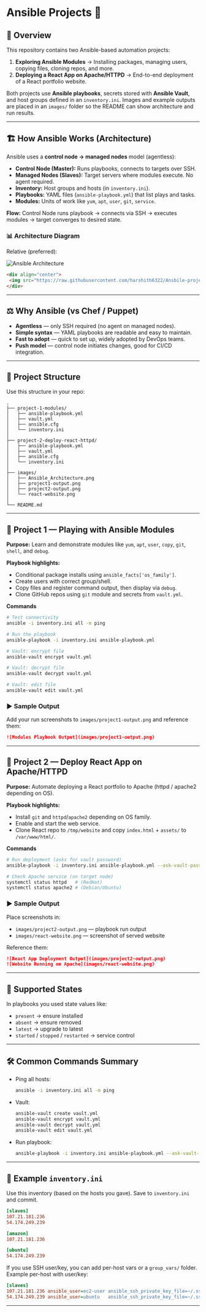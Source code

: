 # Ansible Projects 🚀

## 📌 Overview

This repository contains two Ansible-based automation projects:

1. **Exploring Ansible Modules** → Installing packages, managing users, copying files, cloning repos, and more.
2. **Deploying a React App on Apache/HTTPD** → End-to-end deployment of a React portfolio website.

Both projects use **Ansible playbooks**, secrets stored with **Ansible Vault**, and host groups defined in an `inventory.ini`. Images and example outputs are placed in an `images/` folder so the README can show architecture and run results.

---

## 🏗️ How Ansible Works (Architecture)

Ansible uses a **control node → managed nodes** model (agentless):

* **Control Node (Master):** Runs playbooks, connects to targets over SSH.
* **Managed Nodes (Slaves):** Target servers where modules execute. No agent required.
* **Inventory:** Host groups and hosts (in `inventory.ini`).
* **Playbooks:** YAML files (`ansible-playbook.yml`) that list plays and tasks.
* **Modules:** Units of work like `yum`, `apt`, `user`, `git`, `service`.

**Flow:** Control Node runs playbook → connects via SSH → executes modules → target converges to desired state.

### 📊 Architecture Diagram

Relative (preferred):


![Ansible Architecture]("https://github.com/harshith6322/Ansbile-projects/blob/main/images/Ansible_Architecture.png")



 ```html
<div align="center">
  <img src="https://raw.githubusercontent.com/harshith6322/Ansbile-projects/blob/main/images/Ansible_Architecture.png" alt="Ansible Architecture" width="720px" hight="400px">
</div>
``` 



---

## ⚖️ Why Ansible (vs Chef / Puppet)

* **Agentless** — only SSH required (no agent on managed nodes).
* **Simple syntax** — YAML playbooks are readable and easy to maintain.
* **Fast to adopt** — quick to set up, widely adopted by DevOps teams.
* **Push model** — control node initiates changes, good for CI/CD integration.

---

## 📂 Project Structure

Use this structure in your repo:

```
.
├── project-1-modules/
│   ├── ansible-playbook.yml
│   ├── vault.yml
│   ├── ansible.cfg
│   └── inventory.ini
│
├── project-2-deploy-react-httpd/
│   ├── ansible-playbook.yml
│   ├── vault.yml
│   ├── ansible.cfg
│   └── inventory.ini
│
├── images/
│   ├── Ansible_Architecture.png
│   ├── project1-output.png
│   ├── project2-output.png
│   └── react-website.png
│
└── README.md
```

---

## 🔹 Project 1 — Playing with Ansible Modules

**Purpose:** Learn and demonstrate modules like `yum`, `apt`, `user`, `copy`, `git`, `shell`, and `debug`.

**Playbook highlights:**

* Conditional package installs using `ansible_facts['os_family']`.
* Create users with correct group/shell.
* Copy files and register command output, then display via `debug`.
* Clone GitHub repos using `git` module and secrets from `vault.yml`.

**Commands**

```bash
# Test connectivity
ansible -i inventory.ini all -m ping

# Run the playbook
ansible-playbook -i inventory.ini ansible-playbook.yml

# Vault: encrypt file
ansible-vault encrypt vault.yml

# Vault: decrypt file
ansible-vault decrypt vault.yml

# Vault: edit file
ansible-vault edit vault.yml
```

### ▶️ Sample Output

Add your run screenshots to `images/project1-output.png` and reference them:

```markdown
![Modules Playbook Output](images/project1-output.png)
```

---

## 🔹 Project 2 — Deploy React App on Apache/HTTPD

**Purpose:** Automate deploying a React portfolio to Apache (httpd / apache2 depending on OS).

**Playbook highlights:**

* Install `git` and `httpd`/`apache2` depending on OS family.
* Enable and start the web service.
* Clone React repo to `/tmp/website` and copy `index.html` + `assets/` to `/var/www/html/`.

**Commands**

```bash
# Run deployment (asks for vault password)
ansible-playbook -i inventory.ini ansible-playbook.yml --ask-vault-pass

# Check Apache service (on target node)
systemctl status httpd   # (RedHat)
systemctl status apache2 # (Debian/Ubuntu)
```

### ▶️ Sample Output

Place screenshots in:

* `images/project2-output.png` — playbook run output
* `images/react-website.png` — screenshot of served website

Reference them:

```markdown
![React App Deployment Output](images/project2-output.png)
![Website Running on Apache](images/react-website.png)
```

---

## 📖 Supported States

In playbooks you used state values like:

* `present` → ensure installed
* `absent` → ensure removed
* `latest` → upgrade to latest
* `started` / `stopped` / `restarted` → service control

---

## 🛠️ Common Commands Summary

* Ping all hosts:

  ```bash
  ansible -i inventory.ini all -m ping
  ```

* Vault:

  ```bash
  ansible-vault create vault.yml
  ansible-vault encrypt vault.yml
  ansible-vault decrypt vault.yml
  ansible-vault edit vault.yml
  ```

* Run playbook:

  ```bash
  ansible-playbook -i inventory.ini ansible-playbook.yml --ask-vault-pass
  ```

---

## 🔎 Example `inventory.ini`

Use this inventory (based on the hosts you gave). Save to `inventory.ini` and commit.

```ini
[slaves]
107.21.181.236
54.174.249.239

[amazon]
107.21.181.236

[ubuntu]
54.174.249.239
```

If you use SSH user/key, you can add per-host vars or a `group_vars/` folder. Example per-host with user/key:

```ini
[slaves]
107.21.181.236 ansible_user=ec2-user ansible_ssh_private_key_file=~/.ssh/id_rsa
54.174.249.239 ansible_user=ubuntu   ansible_ssh_private_key_file=~/.ssh/id_rsa
```

---




